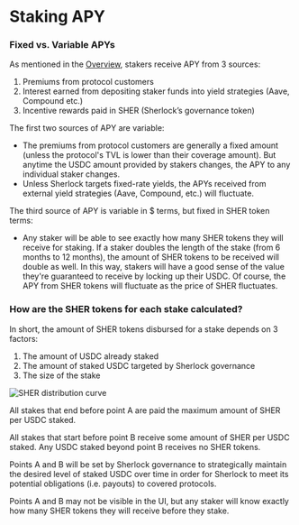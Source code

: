 # Staking APY

### Fixed vs. Variable APYs

As mentioned in the [Overview](https://docs.sherlock.xyz/stakers/overview), stakers receive APY from 3 sources:

1. Premiums from protocol customers
2. Interest earned from depositing staker funds into yield strategies (Aave, Compound etc.)
3. Incentive rewards paid in SHER (Sherlock’s governance token)

The first two sources of APY are variable:

- The premiums from protocol customers are generally a fixed amount (unless the protocol's TVL is lower than their coverage amount). But anytime the USDC amount provided by stakers changes, the APY to any individual staker changes. 
- Unless Sherlock targets fixed-rate yields, the APYs received from external yield strategies (Aave, Compound, etc.) will fluctuate. 

The third source of APY is variable in $ terms, but fixed in SHER token terms:

- Any staker will be able to see exactly how many SHER tokens they will receive for staking. If a staker doubles the length of the stake (from 6 months to 12 months), the amount of SHER tokens to be received will double as well. In this way, stakers will have a good sense of the value they're guaranteed to receive by locking up their USDC. Of course, the APY from SHER tokens will fluctuate as the price of SHER fluctuates. 

### How are the SHER tokens for each stake calculated?

In short, the amount of SHER tokens disbursed for a stake depends on 3 factors:
1. The amount of USDC already staked
2. The amount of staked USDC targeted by Sherlock governance
3. The size of the stake

![SHER distribution curve](https://i.imgur.com/1U3ibuR.png)

All stakes that end before point A are paid the maximum amount of SHER per USDC staked.

All stakes that start before point B receive some amount of SHER per USDC staked. Any USDC staked beyond point B receives no SHER tokens. 

Points A and B will be set by Sherlock governance to strategically maintain the desired level of staked USDC over time in order for Sherlock to meet its potential obligations (i.e. payouts) to covered protocols. 

Points A and B may not be visible in the UI, but any staker will know exactly how many SHER tokens they will receive before they stake. 
